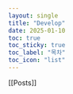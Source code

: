 ```yaml
---
layout: single
title: "Develop"
date: 2025-01-10
toc: true
toc_sticky: true
toc_label: "목차"
toc_icon: "list"
---
```

[[Posts]]


